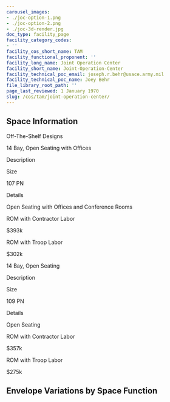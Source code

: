 ```yaml
---
carousel_images:
- ./joc-option-1.png
- ./joc-option-2.png
- ./joc-3d-render.jpg
doc_type: facility_page
facility_category_codes:
- ''
facility_cos_short_name: TAM
facility_functional_proponent: ''
facility_long_name: Joint Operation Center
facility_short_name: Joint-Operation-Center
facility_technical_poc_email: joseph.r.behr@usace.army.mil
facility_technical_poc_name: Joey Behr
file_library_root_path: ''
page_last_reviewed: 1 January 1970
slug: /cos/tam/joint-operation-center/
---
```


## Space Information

Off-The-Shelf Designs

14 Bay, Open Seating with Offices

Description

Size

107 PN

Details

Open Seating with Offices and Conference Rooms

ROM with Contractor Labor

\$393k

ROM with Troop Labor

\$302k

14 Bay, Open Seating

Description

Size

109 PN

Details

Open Seating

ROM with Contractor Labor

\$357k

ROM with Troop Labor

\$275k

## Envelope Variations by Space Function